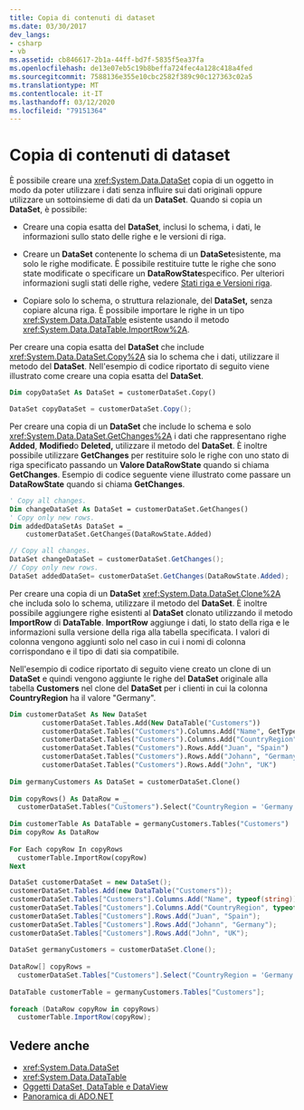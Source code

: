 ```yaml
---
title: Copia di contenuti di dataset
ms.date: 03/30/2017
dev_langs:
- csharp
- vb
ms.assetid: cb846617-2b1a-44ff-bd7f-5835f5ea37fa
ms.openlocfilehash: de13e07eb5c19b8beffa724fec4a128c418a4fed
ms.sourcegitcommit: 7588136e355e10cbc2582f389c90c127363c02a5
ms.translationtype: MT
ms.contentlocale: it-IT
ms.lasthandoff: 03/12/2020
ms.locfileid: "79151364"
---
```

# <a name="copying-dataset-contents"></a>Copia di contenuti di dataset
È possibile creare una <xref:System.Data.DataSet> copia di un oggetto in modo da poter utilizzare i dati senza influire sui dati originali oppure utilizzare un sottoinsieme di dati da un **DataSet**. Quando si copia un **DataSet**, è possibile:  
  
- Creare una copia esatta del **DataSet**, inclusi lo schema, i dati, le informazioni sullo stato delle righe e le versioni di riga.  
  
- Creare un **DataSet** contenente lo schema di un **DataSet**esistente, ma solo le righe modificate. È possibile restituire tutte le righe che sono state modificate o specificare un **DataRowState**specifico. Per ulteriori informazioni sugli stati delle righe, vedere [Stati riga e Versioni riga](row-states-and-row-versions.md).  
  
- Copiare solo lo schema, o struttura relazionale, del **DataSet,** senza copiare alcuna riga. È possibile importare le righe in un tipo <xref:System.Data.DataTable> esistente usando il metodo <xref:System.Data.DataTable.ImportRow%2A>.  
  
 Per creare una copia esatta del **DataSet** che include <xref:System.Data.DataSet.Copy%2A> sia lo schema che i dati, utilizzare il metodo del **DataSet**. Nell'esempio di codice riportato di seguito viene illustrato come creare una copia esatta del **DataSet**.  
  
```vb  
Dim copyDataSet As DataSet = customerDataSet.Copy()  
```  
  
```csharp  
DataSet copyDataSet = customerDataSet.Copy();  
```  
  
 Per creare una copia di un **DataSet** che include lo schema e solo <xref:System.Data.DataSet.GetChanges%2A> i dati che rappresentano righe **Added**, **Modified**o **Deleted,** utilizzare il metodo del **DataSet**. È inoltre possibile utilizzare **GetChanges** per restituire solo le righe con uno stato di riga specificato passando un **Valore DataRowState** quando si chiama **GetChanges**. Esempio di codice seguente viene illustrato come passare un **DataRowState** quando si chiama **GetChanges**.  
  
```vb  
' Copy all changes.  
Dim changeDataSet As DataSet = customerDataSet.GetChanges()  
' Copy only new rows.  
Dim addedDataSetAs DataSet = _  
    customerDataSet.GetChanges(DataRowState.Added)  
```  
  
```csharp  
// Copy all changes.  
DataSet changeDataSet = customerDataSet.GetChanges();  
// Copy only new rows.  
DataSet addedDataSet= customerDataSet.GetChanges(DataRowState.Added);  
```  
  
 Per creare una copia di un **DataSet** <xref:System.Data.DataSet.Clone%2A> che includa solo lo schema, utilizzare il metodo del **DataSet**. È inoltre possibile aggiungere righe esistenti al **DataSet** clonato utilizzando il metodo **ImportRow** di **DataTable**. **ImportRow** aggiunge i dati, lo stato della riga e le informazioni sulla versione della riga alla tabella specificata. I valori di colonna vengono aggiunti solo nel caso in cui i nomi di colonna corrispondano e il tipo di dati sia compatibile.  
  
 Nell'esempio di codice riportato di seguito viene creato un clone di un **DataSet** e quindi vengono aggiunte le righe del **DataSet** originale alla tabella **Customers** nel clone del **DataSet** per i clienti in cui la colonna **CountryRegion** ha il valore "Germany".  
  
```vb  
Dim customerDataSet As New DataSet  
        customerDataSet.Tables.Add(New DataTable("Customers"))  
        customerDataSet.Tables("Customers").Columns.Add("Name", GetType(String))  
        customerDataSet.Tables("Customers").Columns.Add("CountryRegion", GetType(String))  
        customerDataSet.Tables("Customers").Rows.Add("Juan", "Spain")  
        customerDataSet.Tables("Customers").Rows.Add("Johann", "Germany")  
        customerDataSet.Tables("Customers").Rows.Add("John", "UK")  
  
Dim germanyCustomers As DataSet = customerDataSet.Clone()  
  
Dim copyRows() As DataRow = _  
  customerDataSet.Tables("Customers").Select("CountryRegion = 'Germany'")  
  
Dim customerTable As DataTable = germanyCustomers.Tables("Customers")  
Dim copyRow As DataRow  
  
For Each copyRow In copyRows  
  customerTable.ImportRow(copyRow)  
Next  
```  
  
```csharp  
DataSet customerDataSet = new DataSet();  
customerDataSet.Tables.Add(new DataTable("Customers"));  
customerDataSet.Tables["Customers"].Columns.Add("Name", typeof(string));  
customerDataSet.Tables["Customers"].Columns.Add("CountryRegion", typeof(string));  
customerDataSet.Tables["Customers"].Rows.Add("Juan", "Spain");  
customerDataSet.Tables["Customers"].Rows.Add("Johann", "Germany");  
customerDataSet.Tables["Customers"].Rows.Add("John", "UK");  
  
DataSet germanyCustomers = customerDataSet.Clone();  
  
DataRow[] copyRows =
  customerDataSet.Tables["Customers"].Select("CountryRegion = 'Germany'");  
  
DataTable customerTable = germanyCustomers.Tables["Customers"];  
  
foreach (DataRow copyRow in copyRows)  
  customerTable.ImportRow(copyRow);  
```  
  
## <a name="see-also"></a>Vedere anche

- <xref:System.Data.DataSet>
- <xref:System.Data.DataTable>
- [Oggetti DataSet, DataTable e DataView](index.md)
- [Panoramica di ADO.NET](../ado-net-overview.md)
